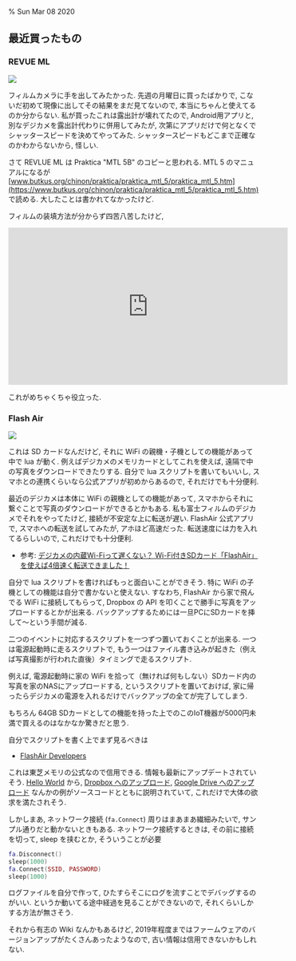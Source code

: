 % Sun Mar 08 2020

## 最近買ったもの

### REVUE ML

![](https://i.imgur.com/UGfoKCf.jpg)

フィルムカメラに手を出してみたかった.
先週の月曜日に買ったばかりで, こないだ初めて現像に出してその結果をまだ見てないので, 本当にちゃんと使えてるのか分からない.
私が買ったこれは露出計が壊れてたので, Android用アプリと, 別なデジカメを露出計代わりに併用してみたが, 次第にアプリだけで何となくでシャッタースピードを決めてやってみた.
シャッタースピードもどこまで正確なのかわからないから, 怪しい.

さて REVLUE ML は Praktica "MTL 5B" のコピーと思われる.
MTL 5 のマニュアルになるが
[www.butkus.org/chinon/praktica/praktica_mtl_5/praktica_mtl_5.htm](https://www.butkus.org/chinon/praktica/praktica_mtl_5/praktica_mtl_5.htm)
で読める.
大したことは書かれてなかったけど.

フィルムの装填方法が分からず四苦八苦したけど,

<iframe width="560" height="315" src="https://www.youtube.com/embed/c1mxY0J6o0g" frameborder="0" allow="accelerometer; autoplay; encrypted-media; gyroscope; picture-in-picture" allowfullscreen></iframe>

これがめちゃくちゃ役立った.

### Flash Air

![](https://i.imgur.com/1hVWIpa.jpg)

これは SD カードなんだけど,
それに WiFi の親機・子機としての機能があって中で lua が動く.
例えばデジカメのメモリカードとしてこれを使えば,
遠隔で中の写真をダウンロードできたりする.
自分で lua スクリプトを書いてもいいし, スマホとの連携くらいなら公式アプリが初めからあるので, それだけでも十分便利.

最近のデジカメは本体に WiFi の親機としての機能があって, スマホからそれに繋ぐことで写真のダウンロードができるとかもある.
私も富士フィルムのデジカメでそれをやってたけど, 接続が不安定な上に転送が遅い.
FlashAir 公式アプリで, スマホへの転送を試してみたが, アホほど高速だった.
転送速度には力を入れてるらしいので, これだけでも十分便利.

- 参考: [デジカメの内蔵Wi-Fiって遅くない？ Wi-Fi付きSDカード「FlashAir」を使えば4倍速く転送できました！](https://the360.life/U1301.doit?id=5355)

自分で lua スクリプトを書ければもっと面白いことができそう.
特に WiFi の子機としての機能は自分で書かないと使えない.
すなわち, FlashAir から家で飛んでる WiFi に接続してもらって,
Dropbox の API を叩くことで勝手に写真をアップロードするとかが出来る.
バックアップするためには一旦PCにSDカードを挿して〜という手間が減る.

二つのイベントに対応するスクリプトを一つずつ置いておくことが出来る.
一つは電源起動時に走るスクリプトで,
もう一つはファイル書き込みが起きた（例えば写真撮影が行われた直後）タイミングで走るスクリプト.

例えば, 電源起動時に家の WiFi を拾って（無ければ何もしない）SDカード内の写真を家のNASにアップロードする, というスクリプトを置いておけば,
家に帰ったらデジカメの電源を入れるだけでバックアップの全てが完了してしまう.

もちろん 64GB SDカードとしての機能を持った上でのこのIoT機器が5000円未満で買えるのはなかなか驚きだと思う.

自分でスクリプトを書く上でまず見るべきは

- [FlashAir Developers](https://flashair-developers.github.io/website/)

これは東芝メモリの公式なので信用できる.
情報も最新にアップデートされていそう.
[Hello World](https://flashair-developers.github.io/website/docs/tutorials/lua/2.html)
から,
[Dropbox へのアップロード](https://flashair-developers.github.io/website/docs/tutorials/lua/6.html),
[Google Drive へのアップロード](https://flashair-developers.github.io/website/docs/tutorials/lua/9.html)
なんかの例がソースコードとともに説明されていて,
これだけで大体の欲求を満たされそう.

しかしまあ, ネットワーク接続 (`fa.Connect`) 周りはまあまあ繊細みたいで,
サンプル通りだと動かないときもある.
ネットワーク接続するときは, その前に接続を切って, sleep を挟むとか,
そういうことが必要

```lua
fa.Disconnect()
sleep(1000)
fa.Connect(SSID, PASSWORD)
sleep(1000)
```

ログファイルを自分で作って, ひたすらそこにログを流すことでデバッグするのがいい.
というか動いてる途中経過を見ることができないので, それくらいしかする方法が無さそう.

それから有志の Wiki なんかもあるけど, 2019年程度まではファームウェアのバージョンアップがたくさんあったようなので, 古い情報は信用できないかもしれない.
